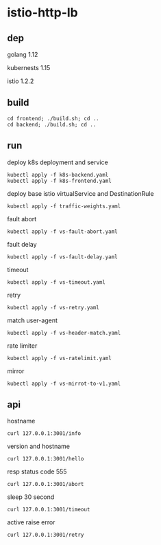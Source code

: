 # istio-http-lb

## dep

golang 1.12

kubernests 1.15

istio 1.2.2

## build

```
cd frontend; ./build.sh; cd ..
cd backend; ./build.sh; cd ..
```

## run

deploy k8s deployment and service

```
kubectl apply -f k8s-backend.yaml
kubectl apply -f k8s-frontend.yaml
```

deploy base istio virtualService and DestinationRule

```
kubectl apply -f traffic-weights.yaml
```

fault abort

```
kubectl apply -f vs-fault-abort.yaml
```

fault delay

```
kubectl apply -f vs-fault-delay.yaml
```

timeout

```
kubectl apply -f vs-timeout.yaml
```

retry

```
kubectl apply -f vs-retry.yaml
```

match user-agent

```
kubectl apply -f vs-header-match.yaml
```

rate limiter

```
kubectl apply -f vs-ratelimit.yaml
```

mirror

```
kubectl apply -f vs-mirrot-to-v1.yaml
```

## api

hostname

```
curl 127.0.0.1:3001/info
```

version and hostname

```
curl 127.0.0.1:3001/hello
```

resp status code 555

```
curl 127.0.0.1:3001/abort
```

sleep 30 second

```
curl 127.0.0.1:3001/timeout
```

active raise error

```
curl 127.0.0.1:3001/retry
```
